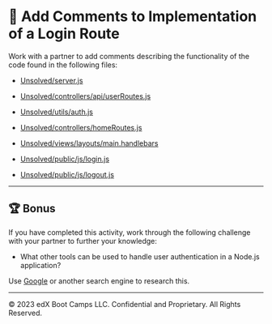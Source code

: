 # 📐 Add Comments to Implementation of a Login Route

Work with a partner to add comments describing the functionality of the code found in the following files:

* [Unsolved/server.js](./Unsolved/server.js)

* [Unsolved/controllers/api/userRoutes.js](./Unsolved/controllers/api/userRoutes.js)

* [Unsolved/utils/auth.js](./Unsolved/utils/auth.js)

* [Unsolved/controllers/homeRoutes.js](./Unsolved/controllers/homeRoutes.js)

* [Unsolved/views/layouts/main.handlebars](./Unsolved/views/layouts/main.handlebars)

* [Unsolved/public/js/login.js](./Unsolved/public/js/login.js)

* [Unsolved/public/js/logout.js](./Unsolved/public/js/logout.js)

---

## 🏆 Bonus

If you have completed this activity, work through the following challenge with your partner to further your knowledge:

* What other tools can be used to handle user authentication in a Node.js application?

Use [Google](https://www.google.com) or another search engine to research this.

---
© 2023 edX Boot Camps LLC. Confidential and Proprietary. All Rights Reserved.

